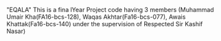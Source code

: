 "EQALA" 
This is a fina lYear Project code having 3 members (Muhammad Umair Kha(FA16-bcs-128), Waqas Akhtar(Fa16-bcs-077), Awais Khattak(Fa16-bcs-140) under the supervision of Respected Sir Kashif Nasar)
